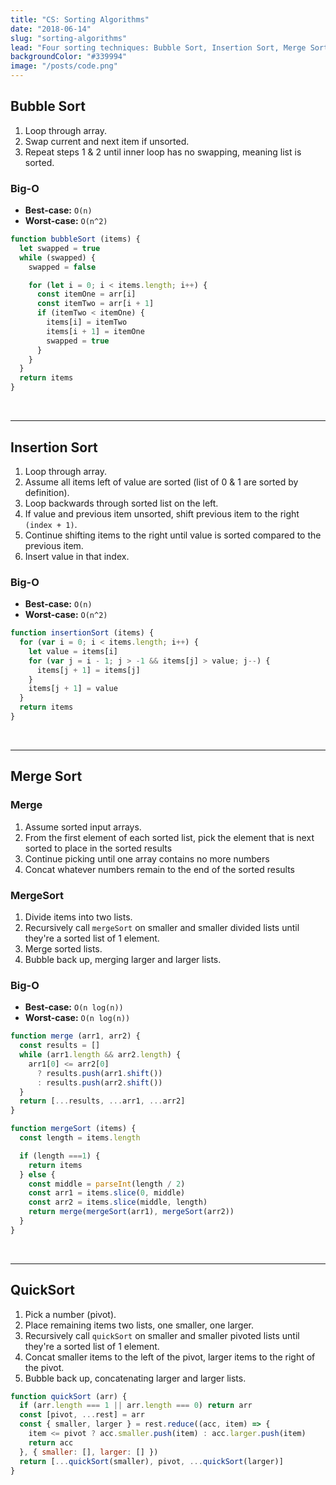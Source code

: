 ```yaml
---
title: "CS: Sorting Algorithms"
date: "2018-06-14"
slug: "sorting-algorithms"
lead: "Four sorting techniques: Bubble Sort, Insertion Sort, Merge Sort, and Quick Sort"
backgroundColor: "#339994"
image: "/posts/code.png"
---
```


## Bubble Sort
1. Loop through array.
2. Swap current and next item if unsorted.
3. Repeat steps 1 & 2 until inner loop has no swapping, meaning list is sorted.

### Big-O
- **Best-case:** `O(n)`
- **Worst-case:** `O(n^2)`

```javascript
function bubbleSort (items) {
  let swapped = true
  while (swapped) {
    swapped = false

    for (let i = 0; i < items.length; i++) {
      const itemOne = arr[i]
      const itemTwo = arr[i + 1]
      if (itemTwo < itemOne) {
        items[i] = itemTwo
        items[i + 1] = itemOne
        swapped = true
      }
    }
  }
  return items
}
```
<br/><hr/>

## Insertion Sort
1. Loop through array.
2. Assume all items left of value are sorted (list of 0 & 1 are sorted by definition).
3. Loop backwards through sorted list on the left.
4. If value and previous item unsorted, shift previous item to the right `(index + 1)`.
5. Continue shifting items to the right until value is sorted compared to the previous item.
6. Insert value in that index.

### Big-O
- **Best-case:** `O(n)`
- **Worst-case:** `O(n^2)`

```javascript
function insertionSort (items) {
  for (var i = 0; i < items.length; i++) {
    let value = items[i]
    for (var j = i - 1; j > -1 && items[j] > value; j--) {
      items[j + 1] = items[j]
    }
    items[j + 1] = value
  }
  return items
}
```
<br/><hr/>

## Merge Sort
### Merge
1. Assume sorted input arrays.
2. From the first element of each sorted list, pick the element that is next sorted to place in the sorted results
3. Continue picking until one array contains no more numbers
4. Concat whatever numbers remain to the end of the sorted results

### MergeSort
1. Divide items into two lists.
2. Recursively call `mergeSort` on smaller and smaller divided lists until they're a sorted list of 1 element.
3. Merge sorted lists.
4. Bubble back up, merging larger and larger lists.


### Big-O
- **Best-case:** `O(n log(n))`
- **Worst-case:** `O(n log(n))`

```javascript
function merge (arr1, arr2) {
  const results = []
  while (arr1.length && arr2.length) {
    arr1[0] <= arr2[0]
      ? results.push(arr1.shift())
      : results.push(arr2.shift())
  }
  return [...results, ...arr1, ...arr2]
}

function mergeSort (items) {
  const length = items.length

  if (length ===1) {
    return items
  } else {
    const middle = parseInt(length / 2)
    const arr1 = items.slice(0, middle)
    const arr2 = items.slice(middle, length)
    return merge(mergeSort(arr1), mergeSort(arr2))
  }
}
```
<br/><hr/>

## QuickSort
1. Pick a number (pivot).
2. Place remaining items two lists, one smaller, one larger.
3. Recursively call `quickSort` on smaller and smaller pivoted lists until they're a sorted list of 1 element.
4. Concat smaller items to the left of the pivot, larger items to the right of the pivot.
5. Bubble back up, concatenating larger and larger lists.

```javascript
function quickSort (arr) {
  if (arr.length === 1 || arr.length === 0) return arr
  const [pivot, ...rest] = arr
  const { smaller, larger } = rest.reduce((acc, item) => {
    item <= pivot ? acc.smaller.push(item) : acc.larger.push(item)
    return acc
  }, { smaller: [], larger: [] })
  return [...quickSort(smaller), pivot, ...quickSort(larger)]
}
```
